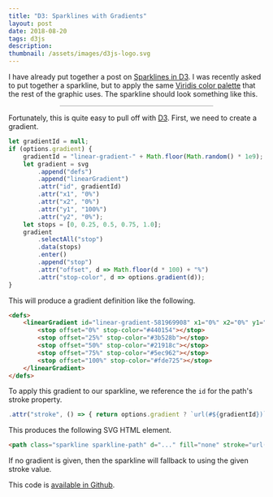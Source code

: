 ```yaml
---
title: "D3: Sparklines with Gradients"
layout: post
date: 2018-08-20
tags: d3js
description:
thumbnail: /assets/images/d3js-logo.svg
---
```


I have already put together a post on [Sparklines in D3](/2018/07/17/sparklines-in-d3). I was recently asked to put together a sparkline, but to apply the same [Viridis color palette](/2018/08/07/viridis-color-palette) that the rest of the graphic uses. The sparkline should look something like this.

<div id="sparkline-container" style="margin-left: auto; margin-right: auto; width: 300px; border: 1px solid #ccc;"></div>

Fortunately, this is quite easy to pull off with [D3](https://d3js.org). First, we need to create a gradient.

```js
let gradientId = null;
if (options.gradient) {
    gradientId = "linear-gradient-" + Math.floor(Math.random() * 1e9);
    let gradient = svg
        .append("defs")
        .append("linearGradient")
        .attr("id", gradientId)
        .attr("x1", "0%")
        .attr("x2", "0%")
        .attr("y1", "100%")
        .attr("y2", "0%");
    let stops = [0, 0.25, 0.5, 0.75, 1.0];
    gradient
        .selectAll("stop")
        .data(stops)
        .enter()
        .append("stop")
        .attr("offset", d => Math.floor(d * 100) + "%")
        .attr("stop-color", d => options.gradient(d));
}
```

This will produce a gradient definition like the following.

```html
<defs>
    <linearGradient id="linear-gradient-581969908" x1="0%" x2="0%" y1="100%" y2="0%">
        <stop offset="0%" stop-color="#440154"></stop>
        <stop offset="25%" stop-color="#3b528b"></stop>
        <stop offset="50%" stop-color="#21918c"></stop>
        <stop offset="75%" stop-color="#5ec962"></stop>
        <stop offset="100%" stop-color="#fde725"></stop>
    </linearGradient>
</defs>
```

To apply this gradient to our sparkline, we reference the `id` for the path's stroke property.

```js
.attr("stroke", () => { return options.gradient ? `url(#${gradientId})` : options.style.stroke })
```

This produces the following SVG HTML element.

```html
<path class="sparkline sparkline-path" d="..." fill="none" stroke="url(#linear-gradient-581969908)" stroke-width="1"></path>
```

If no gradient is given, then the sparkline will fallback to using the given stroke value.

This code is [available in Github](https://github.com/jarrettmeyer/jarrettmeyer.github.io/blob/master/assets/js/colorscale-sparkline.js).

<script src="/assets/js/jquery/3.3.1/jquery.min.js"></script>
<script src="/assets/js/d3/5.5.0/d3.js"></script>
<script src="/assets/js/colorscale-sparkline.js"></script>
